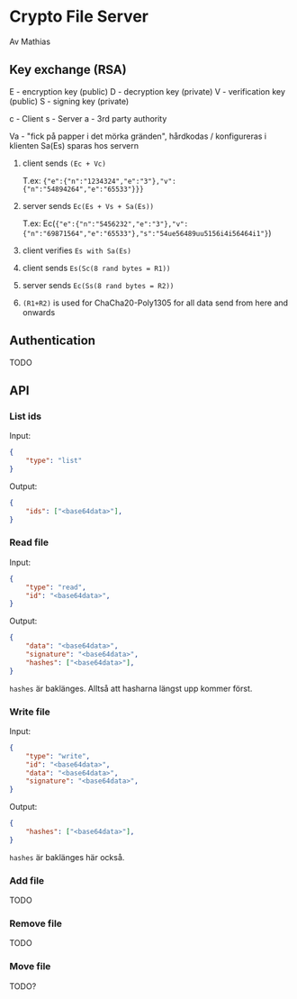 # Crypto File Server

Av Mathias

## Key exchange (RSA)

E - encryption key   (public)
D - decryption key   (private)
V - verification key (public)
S - signing key      (private)

c - Client
s - Server
a - 3rd party authority

Va - "fick på papper i det mörka gränden", hårdkodas / konfigureras i klienten
Sa(Es) sparas hos servern

1. client sends `(Ec + Vc)`

   T.ex: `{"e":{"n":"1234324","e":"3"},"v":{"n":"54894264","e":"65533"}}}`
2. server sends `Ec(Es + Vs + Sa(Es))`

   T.ex: Ec(`{"e":{"n":"5456232","e":"3"},"v":{"n":"69871564","e":"65533"},"s":"54ue56489uu5156i4i56464i1"}`)
3. client verifies `Es with Sa(Es)`
4. client sends `Es(Sc(8 rand bytes = R1))`
5. server sends `Ec(Ss(8 rand bytes = R2))`
6. `(R1+R2)` is used for ChaCha20-Poly1305 for all data send from here and
   onwards

## Authentication

TODO

## API

### List ids

Input:
```json
{
    "type": "list"
}
```

Output:
```json
{
    "ids": ["<base64data>"],
}
```

### Read file

Input:
```json
{
    "type": "read",
    "id": "<base64data>",
}
```

Output:
```json
{
    "data": "<base64data>",
    "signature": "<base64data>",
    "hashes": ["<base64data>"],
}
```

`hashes` är baklänges. Alltså att hasharna längst upp kommer först.

### Write file

Input:
```json
{
    "type": "write",
    "id": "<base64data>",
    "data": "<base64data>",
    "signature": "<base64data>",
}
```

Output:
```json
{
    "hashes": ["<base64data>"],
}
```

`hashes` är baklänges här också.

### Add file

TODO

### Remove file

TODO

### Move file

TODO?
